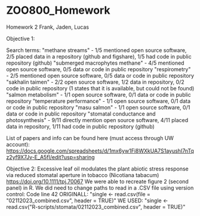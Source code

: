 # ZOO800_Homework
Homework 2 
Frank, Jaden, Lucas 

Objective 1:

Search terms:
"methane streams" - 1/5 mentioned open source software, 2/5 placed data in a repository (github and figshare), 1/5 had code in public repository (github)
"submerged macrophytes methane" - 4/5 mentioned open source software, 0/5 data or code in public repository
"respirometry" - 2/5 mentioned open source software, 0/5 data or code in public repository
"sakhalin taimen" - 2/2 open source software, 1/2 data in repository, 0/2 code in public repository (1 states that it is available, but could not be found)
"salmon metabolism" - 1/1 open source software, 0/1 data or code in public repository
"temperature performance" - 1/1 open source software, 0/1 data or code in public repository
"masu salmon" - 1/1 open source software, 0/1 data or code in public repository
"stomatal conductance and photosynthesis" - 9/11 directly mention open source software, 4/11 placed data in repository, 1/11 had code in public repository (github)

List of papers and info can be found here (must access through UW account): https://docs.google.com/spreadsheets/d/1mx6yw1Fi8WXkUA7S1ayushI7nTqz2yf9X7Jv-E_A5fI/edit?usp=sharing 

Objective 2:
Excessive leaf oil modulates the plant abiotic stress response via reduced stomatal aperture in tobacco (Nicotiana tabacum)
https://doi.org/10.1111/tpj.70067 
We were able to recreate figure 2 (second panel) in R. 
We did need to change paths to read in a .CSV file using version control:
Code line 42 
ORIGINALL: "single  <- read.csv(file = "02112023_combined.csv", header = TRUE)" 
WE USED: "single <- read.csv("R-scripts/stomata/02112023_combined.csv", header = TRUE)"
